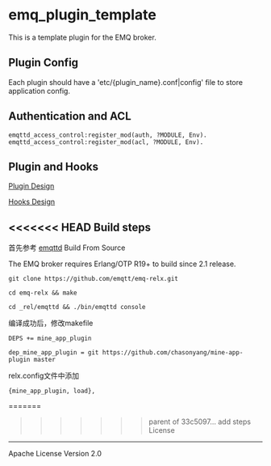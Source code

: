 
emq_plugin_template
===================

This is a template plugin for the EMQ broker.

Plugin Config
-------------

Each plugin should have a 'etc/{plugin_name}.conf|config' file to store application config.

Authentication and ACL
----------------------

```
emqttd_access_control:register_mod(auth, ?MODULE, Env).
emqttd_access_control:register_mod(acl, ?MODULE, Env).
```

Plugin and Hooks
-----------------

[Plugin Design](http://docs.emqtt.com/en/latest/design.html#plugin-design)

[Hooks Design](http://docs.emqtt.com/en/latest/design.html#hooks-design)

<<<<<<< HEAD
Build steps
-----------------

首先参考 [emqttd](https://github.com/emqtt/emqttd) Build From Source

The EMQ broker requires Erlang/OTP R19+ to build since 2.1 release.

```
git clone https://github.com/emqtt/emq-relx.git

cd emq-relx && make

cd _rel/emqttd && ./bin/emqttd console
```

编译成功后，修改makefile

```
DEPS += mine_app_plugin

dep_mine_app_plugin = git https://github.com/chasonyang/mine-app-plugin master
```

relx.config文件中添加

```
{mine_app_plugin, load},
```


=======
>>>>>>> parent of 33c5097... add steps
License
-------

Apache License Version 2.0
